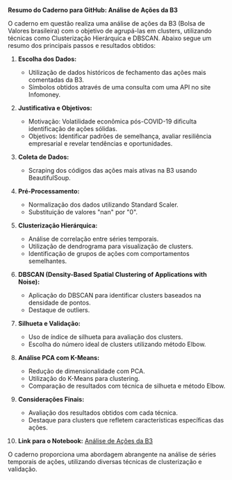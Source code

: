 **Resumo do Caderno para GitHub: Análise de Ações da B3**

O caderno em questão realiza uma análise de ações da B3 (Bolsa de Valores brasileira) com o objetivo de agrupá-las em clusters, utilizando técnicas como Clusterização Hierárquica e DBSCAN. Abaixo segue um resumo dos principais passos e resultados obtidos:

1. **Escolha dos Dados:**
   - Utilização de dados históricos de fechamento das ações mais comentadas da B3.
   - Símbolos obtidos através de uma consulta com uma API no site Infomoney.

2. **Justificativa e Objetivos:**
   - Motivação: Volatilidade econômica pós-COVID-19 dificulta identificação de ações sólidas.
   - Objetivos: Identificar padrões de semelhança, avaliar resiliência empresarial e revelar tendências e oportunidades.

3. **Coleta de Dados:**
   - Scraping dos códigos das ações mais ativas na B3 usando BeautifulSoup.

4. **Pré-Processamento:**
   - Normalização dos dados utilizando Standard Scaler.
   - Substituição de valores "nan" por "0".

5. **Clusterização Hierárquica:**
   - Análise de correlação entre séries temporais.
   - Utilização de dendrograma para visualização de clusters.
   - Identificação de grupos de ações com comportamentos semelhantes.

6. **DBSCAN (Density-Based Spatial Clustering of Applications with Noise):**
   - Aplicação do DBSCAN para identificar clusters baseados na densidade de pontos.
   - Destaque de outliers.

7. **Silhueta e Validação:**
   - Uso de índice de silhueta para avaliação dos clusters.
   - Escolha do número ideal de clusters utilizando método Elbow.

8. **Análise PCA com K-Means:**
   - Redução de dimensionalidade com PCA.
   - Utilização do K-Means para clustering.
   - Comparação de resultados com técnica de silhueta e método Elbow.

9. **Considerações Finais:**
   - Avaliação dos resultados obtidos com cada técnica.
   - Destaque para clusters que refletem características específicas das ações.

10. **Link para o Notebook:** [Análise de Ações da B3](https://colab.research.google.com/drive/14Pkyu52GDLNJx30bQ6LGkcdaiGTBnuow?usp=sharing)

O caderno proporciona uma abordagem abrangente na análise de séries temporais de ações, utilizando diversas técnicas de clusterização e validação.
